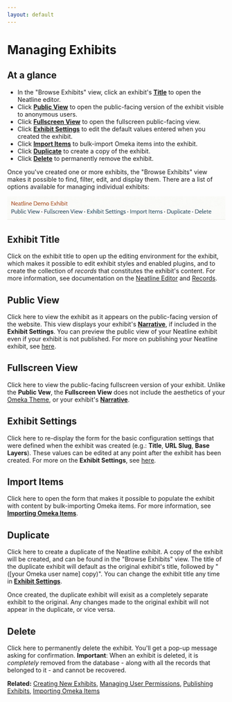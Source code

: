 ```yaml
---
layout: default
---
```

# Managing Exhibits

## At a glance

- In the "Browse Exhibits" view, click an exhibit's [**Title**](#exhibit-title) to open the Neatline editor.
- Click [**Public View**](#public-view) to open the public-facing version of the exhibit visible to anonymous users.
- Click [**Fullscreen View**](#fullscreen-view) to open the fullscreen public-facing view.
- Click [**Exhibit Settings**](#exhibit-settings) to edit the default values entered when you created the exhibit.
- Click [**Import Items**](#import-items) to bulk-import Omeka items into the exhibit.
- Click [**Duplicate**](#duplicate) to create a copy of the exhibit.
- Click [**Delete**](#delete) to permanently remove the exhibit.

Once you've created one or more exhibits, the "Browse Exhibits" view makes it possible to find, filter, edit, and display them. There are a list of options available for managing individual exhibits:

![Screenshot of exhibit options in Browse Exhibits view](images/managing-exhibits.png)

## Exhibit Title

Click on the exhibit title to open up the editing environment for the exhibit, which makes it possible to edit exhibit styles and enabled plugins, and to create the collection of _records_ that constitutes the exhibit's content. For more information, see documentation on the [Neatline Editor](editor-overview.html) and [Records](records-overview.html).

## Public View

Click here to view the exhibit as it appears on the public-facing version of the website. This view displays your exhibit's [**Narrative**](creating-exhibits.html#narrative), if included in the **Exhibit Settings**. You can preview the public view of your Neatline exhibit even if your exhibit is not published. For more on publishing your Neatline exhibit, see [here](publishing-exhibits.html).

## Fullscreen View

Click here to view the public-facing fullscreen version of your exhibit. Unlike the **Public Vew**, the **Fullscreen View** does not include the aesthetics of your [Omeka Theme](https://omeka.org/classic/themes/), or your exhibit's [**Narrative**](creating-exhibits.html#narrative). 

## Exhibit Settings

Click here to re-display the form for the basic configuration settings that were defined when the exhibit was created (e.g.: **Title**, **URL Slug**, **Base Layers**). These values can be edited at any point after the exhibit has been created. For more on the **Exhibit Settings**, see [here](creating-exhibits.html#exhibit-settings).

## Import Items

Click here to open the form that makes it possible to populate the exhibit with content by bulk-importing Omeka items. For more information, see [**Importing Omeka Items**](importing-omeka-items.html).

## Duplicate

Click here to create a duplicate of the Neatline exhibit. A copy of the exhibit will be created, and can be found in the "Browse Exhibits" view. The title of the duplicate exhibit will default as the original exhibit's title, followed by "([your Omeka user name] copy)". You can change the exhibit title any time in [**Exhibit Settings**](creating-exhibits.html#exhibit-settings). 

Once created, the duplicate exhibit will exisit as a completely separate exhibit to the original. Any changes made to the original exhibit will not appear in the duplicate, or vice versa.

## Delete

Click here to permanently delete the exhibit. You'll get a pop-up message asking for confirmation. **Important**: When an exhibit is deleted, it is _completely_ removed from the database - along with all the records that belonged to it - and cannot be recovered.

**Related:** [Creating New Exhibits](creating-exhibits.html), [Managing User Permissions](user-permissions.html), [Publishing Exhibits](publishing-exhibits.html), [Importing Omeka Items](importing-omeka-items.html)
